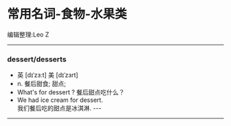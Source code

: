 常用名词-食物-水果类
====================

编辑整理:Leo Z

---

### dessert/desserts

-	英 [dɪˈzɜ:t] 美 [dɪˈzɜrt]
-	n. 餐后甜食; 甜点;
-	What's for dessert ? 餐后甜点吃什么？
-	We had ice cream for dessert.  
	我们餐后吃的甜点是冰淇淋. ---

---

